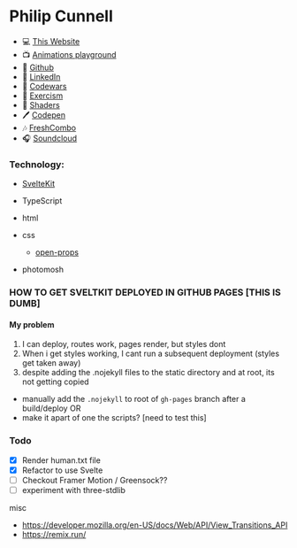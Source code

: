 # Philip Cunnell

- 💻 [This Website](philcunnell.dev)
- 📺 [Animations playground](animations.philcunnell.dev)
- 👾 [Github](github.com/cunnellp5)
- 📄 [LinkedIn](www.linkedin.com/in/philip-cunnell/)
- 🥷 [Codewars](www.codewars.com/users/cunnellp5)
- 👹 [Exercism](exercism.org/profiles/cunnellp5)
- 👾 [Shaders](www.shadertoy.com/user/pcunnell)
- 🖊️ [Codepen](codepen.io/philipcunnell)
- 🎶 [FreshCombo](freshcombomusic.com/)
- 🎧 [Soundcloud](soundcloud.com/freshcombo)

### Technology:

- [SvelteKit](https://kit.svelte.dev/)
- TypeScript
- html
- css

  - [open-props](https://open-props.style/)

- photomosh

### HOW TO GET SVELTKIT DEPLOYED IN GITHUB PAGES [THIS IS DUMB]

#### My problem

1. I can deploy, routes work, pages render, but styles dont
2. When i get styles working, I cant run a subsequent deployment (styles get taken away)
3. despite adding the .nojekyll files to the static directory and at root, its not getting copied

- manually add the `.nojekyll` to root of `gh-pages` branch after a build/deploy
  OR
- make it apart of one the scripts? [need to test this]

### Todo

- [x] Render human.txt file
- [x] Refactor to use Svelte
- [ ] Checkout Framer Motion / Greensock??
- [ ] experiment with three-stdlib

misc

- https://developer.mozilla.org/en-US/docs/Web/API/View_Transitions_API
- https://remix.run/
